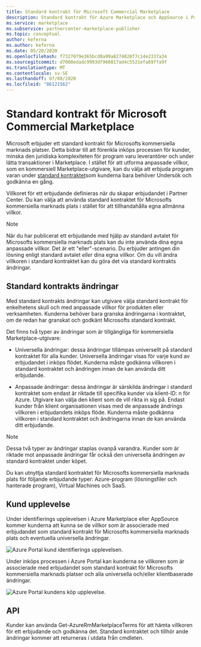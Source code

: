 ```yaml
---
title: Standard kontrakt för Microsoft Commercial Marketplace
description: Standard kontrakt för Azure Marketplace och AppSource i Partner Center
ms.service: marketplace
ms.subservice: partnercenter-marketplace-publisher
ms.topic: conceptual
author: keferna
ms.author: keferna
ms.date: 05/20/2020
ms.openlocfilehash: f7327079e365bcd8a99a8274828f7c14e2337a34
ms.sourcegitcommit: d7008edadc9993df960817ad4c5521efa69ffa9f
ms.translationtype: MT
ms.contentlocale: sv-SE
ms.lasthandoff: 07/08/2020
ms.locfileid: "86121562"
---
```

# <a name="standard-contract-for-microsoft-commercial-marketplace"></a>Standard kontrakt för Microsoft Commercial Marketplace

Microsoft erbjuder ett standard kontrakt för Microsofts kommersiella marknads platser. Detta bidrar till att förenkla inköps processen för kunder, minska den juridiska komplexiteten för program varu leverantörer och under lätta transaktioner i Marketplace. I stället för att utforma anpassade villkor, som en kommersiell Marketplace-utgivare, kan du välja att erbjuda program varan under [standard kontraktet](https://go.microsoft.com/fwlink/?linkid=2041178)som kunderna bara behöver Undersök och godkänna en gång.

Villkoret för ett erbjudande definieras när du skapar erbjudandet i Partner Center. Du kan välja att använda standard kontraktet för Microsofts kommersiella marknads plats i stället för att tillhandahålla egna allmänna villkor.

>[!Note]
>När du har publicerat ett erbjudande med hjälp av standard avtalet för Microsofts kommersiella marknads plats kan du inte använda dina egna anpassade villkor. Det är ett "eller"-scenario. Du erbjuder antingen din lösning enligt standard avtalet *eller* dina egna villkor. Om du vill ändra villkoren i standard kontraktet kan du göra det via standard kontrakts ändringar.

## <a name="standard-contract-amendments"></a>Standard kontrakts ändringar

Med standard kontrakts ändringar kan utgivare välja standard kontrakt för enkelhetens skull och med anpassade villkor för produkten eller verksamheten. Kunderna behöver bara granska ändringarna i kontraktet, om de redan har granskat och godkänt Microsofts standard kontrakt.

Det finns två typer av ändringar som är tillgängliga för kommersiella Marketplace-utgivare:

* Universella ändringar: dessa ändringar tillämpas universellt på standard kontraktet för alla kunder. Universella ändringar visas för varje kund av erbjudandet i inköps flödet. Kunderna måste godkänna villkoren i standard kontraktet och ändringen innan de kan använda ditt erbjudande.

* Anpassade ändringar: dessa ändringar är särskilda ändringar i standard kontraktet som endast är riktade till specifika kunder via klient-ID: n för Azure. Utgivare kan välja den klient som de vill rikta in sig på. Endast kunder från klient organisationen visas med de anpassade ändrings villkoren i erbjudandets inköps flöde.  Kunderna måste godkänna villkoren i standard kontraktet och ändringarna innan de kan använda ditt erbjudande.

>[!Note]
>Dessa två typer av ändringar staplas ovanpå varandra. Kunder som är riktade mot anpassade ändringar får också den universella ändringen av standard kontraktet under köpet.

Du kan utnyttja standard kontraktet för Microsofts kommersiella marknads plats för följande erbjudande typer: Azure-program (lösningsfiler och hanterade program), Virtual Machines och SaaS.

## <a name="customer-experience"></a>Kund upplevelse

Under identifierings upplevelsen i Azure Marketplace eller AppSource kommer kunderna att kunna se de villkor som är associerade med erbjudandet som standard kontrakt för Microsofts kommersiella marknads plats och eventuella universella ändringar.

![Azure Portal kund identifierings upplevelsen.](media/marketplace-publishers-guide/azure-discovery-process.png)

Under inköps processen i Azure Portal kan kunderna se villkoren som är associerade med erbjudandet som standard kontrakt för Microsofts kommersiella marknads platser och alla universella och/eller klientbaserade ändringar.

![Azure Portal kundens köp upplevelse.](media/marketplace-publishers-guide/azure-purchase-process.png)

## <a name="api"></a>API

Kunder kan använda Get-AzureRmMarketplaceTerms för att hämta villkoren för ett erbjudande och godkänna det. Standard kontraktet och tillhör ande ändringar kommer att returneras i utdata från cmdleten.
